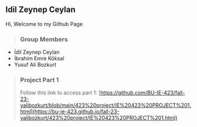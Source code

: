## Idil Zeynep Ceylan
Hi, 
Welcome to my Github Page

> ### Group Members
- İdil Zeynep Ceylan
- İbrahim Emre Köksal
- Yusuf Ali Bozkurt 

> ### Project Part 1
> Follow this link to access part 1: [https://github.com/BU-IE-423/fall-23-yalibozkurt/blob/main/423%20project/IE%20423%20PROJECT%201.html](https://bu-ie-423.github.io/fall-23-yalibozkurt/423%20project/IE%20423%20PROJECT%201.html)
